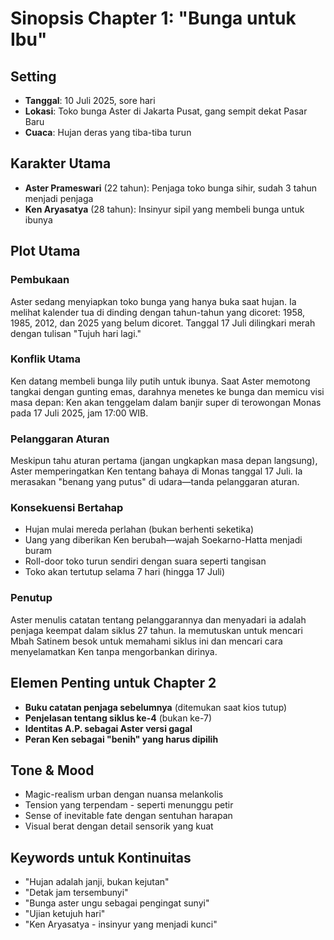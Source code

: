 # Sinopsis Chapter 1: "Bunga untuk Ibu"

## Setting
- **Tanggal**: 10 Juli 2025, sore hari
- **Lokasi**: Toko bunga Aster di Jakarta Pusat, gang sempit dekat Pasar Baru
- **Cuaca**: Hujan deras yang tiba-tiba turun

## Karakter Utama
- **Aster Prameswari** (22 tahun): Penjaga toko bunga sihir, sudah 3 tahun menjadi penjaga
- **Ken Aryasatya** (28 tahun): Insinyur sipil yang membeli bunga untuk ibunya

## Plot Utama

### Pembukaan
Aster sedang menyiapkan toko bunga yang hanya buka saat hujan. Ia melihat kalender tua di dinding dengan tahun-tahun yang dicoret: 1958, 1985, 2012, dan 2025 yang belum dicoret. Tanggal 17 Juli dilingkari merah dengan tulisan "Tujuh hari lagi."

### Konflik Utama
Ken datang membeli bunga lily putih untuk ibunya. Saat Aster memotong tangkai dengan gunting emas, darahnya menetes ke bunga dan memicu visi masa depan: Ken akan tenggelam dalam banjir super di terowongan Monas pada 17 Juli 2025, jam 17:00 WIB.

### Pelanggaran Aturan
Meskipun tahu aturan pertama (jangan ungkapkan masa depan langsung), Aster memperingatkan Ken tentang bahaya di Monas tanggal 17 Juli. Ia merasakan "benang yang putus" di udara—tanda pelanggaran aturan.

### Konsekuensi Bertahap
- Hujan mulai mereda perlahan (bukan berhenti seketika)
- Uang yang diberikan Ken berubah—wajah Soekarno-Hatta menjadi buram
- Roll-door toko turun sendiri dengan suara seperti tangisan
- Toko akan tertutup selama 7 hari (hingga 17 Juli)

### Penutup
Aster menulis catatan tentang pelanggarannya dan menyadari ia adalah penjaga keempat dalam siklus 27 tahun. Ia memutuskan untuk mencari Mbah Satinem besok untuk memahami siklus ini dan mencari cara menyelamatkan Ken tanpa mengorbankan dirinya.

## Elemen Penting untuk Chapter 2
- **Buku catatan penjaga sebelumnya** (ditemukan saat kios tutup)
- **Penjelasan tentang siklus ke-4** (bukan ke-7)
- **Identitas A.P. sebagai Aster versi gagal**
- **Peran Ken sebagai "benih" yang harus dipilih**

## Tone & Mood
- Magic-realism urban dengan nuansa melankolis
- Tension yang terpendam - seperti menunggu petir
- Sense of inevitable fate dengan sentuhan harapan
- Visual berat dengan detail sensorik yang kuat

## Keywords untuk Kontinuitas
- "Hujan adalah janji, bukan kejutan"
- "Detak jam tersembunyi"
- "Bunga aster ungu sebagai pengingat sunyi"
- "Ujian ketujuh hari"
- "Ken Aryasatya - insinyur yang menjadi kunci"